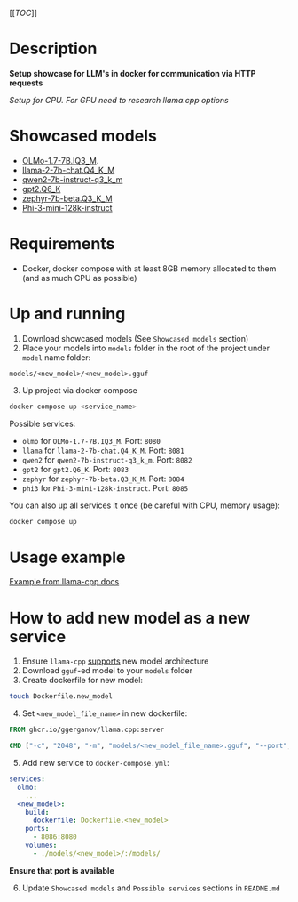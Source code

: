 [[_TOC_]]

# Description

**Setup showcase for LLM's in docker for communication via HTTP requests**

*Setup for CPU. For GPU need to research llama.cpp options*

# Showcased models

- [OLMo-1.7-7B.IQ3_M](https://huggingface.co/nopperl/OLMo-1.7-7B-GGUF/blob/main/OLMo-1.7-7B.IQ3_M.gguf).
- [llama-2-7b-chat.Q4_K_M](https://huggingface.co/TheBloke/Llama-2-7B-GGUF/blob/main/llama-2-7b.Q4_K_M.gguf)
- [qwen2-7b-instruct-q3_k_m](https://huggingface.co/Qwen/Qwen2-7B-Instruct-GGUF/blob/main/qwen2-7b-instruct-q3_k_m.gguf)
- [gpt2.Q6_K](https://huggingface.co/RichardErkhov/openai-community_-_gpt2-gguf/blob/main/gpt2.Q6_K.gguf)
- [zephyr-7b-beta.Q3_K_M](https://huggingface.co/TheBloke/zephyr-7B-beta-GGUF/blob/main/zephyr-7b-beta.Q3_K_M.gguf)
- [Phi-3-mini-128k-instruct](https://huggingface.co/MoMonir/Phi-3-mini-128k-instruct-GGUF/blob/main/phi-3-mini-128k-instruct.Q6_K.gguf)

# Requirements

- Docker, docker compose with at least 8GB memory allocated to them (and as much CPU as possible)

# Up and running

1. Download showcased models (See `Showcased models` section)
2. Place your models into `models` folder in the root of the project under `model` name folder:

```
models/<new_model>/<new_model>.gguf
```

3. Up project via docker compose

```sh
docker compose up <service_name>
```

Possible services:

- `olmo` for `OLMo-1.7-7B.IQ3_M`. Port: `8080`
- `llama` for `llama-2-7b-chat.Q4_K_M`. Port: `8081`
- `qwen2` for `qwen2-7b-instruct-q3_k_m`. Port: `8082`
- `gpt2` for `gpt2.Q6_K`. Port: `8083`
- `zephyr` for `zephyr-7b-beta.Q3_K_M`. Port: `8084`
- `phi3` for `Phi-3-mini-128k-instruct`. Port: `8085`

You can also up all services it once (be careful with CPU, memory usage):

```sh
docker compose up
```

# Usage example

[Example from llama-cpp docs](https://github.com/ggerganov/llama.cpp/tree/master/examples/server#testing-with-curl)

# How to add new model as a new service

1. Ensure `llama-cpp` [supports](https://github.com/ggerganov/llama.cpp/tree/master?tab=readme-ov-file#description) new model architecture
2. Download `gguf`-ed model to your `models` folder
3. Create dockerfile for new model:

```sh
touch Dockerfile.new_model
```
4. Set `<new_model_file_name>` in new dockerfile:

```dockerfile
FROM ghcr.io/ggerganov/llama.cpp:server

CMD ["-c", "2048", "-m", "models/<new_model_file_name>.gguf", "--port", "8080", "--host", "0.0.0.0"]
```

5. Add new service to `docker-compose.yml`:

```yml
services:
  olmo:
    ...
  <new_model>:
    build:
      dockerfile: Dockerfile.<new_model>
    ports:
      - 8086:8080
    volumes:
      - ./models/<new_model>/:/models/
```

**Ensure that port is available**

6. Update `Showcased models` and `Possible services` sections in `README.md`
